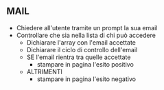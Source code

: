 ## MAIL

- Chiedere all'utente tramite un prompt la sua email
- Controllare che sia nella lista di chi può accedere
    - Dichiarare l'array con l'email accettate
    - Dichiarare il ciclo di controllo dell'email
    - SE l'email rientra tra quelle accettate
        - stampare in pagina l'esito positivo
    - ALTRIMENTI 
        - stampare in pagina l'esito negativo    